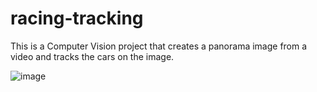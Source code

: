 # racing-tracking
This is a Computer Vision project that creates a panorama image from a video and tracks the cars on the image.

![image](https://user-images.githubusercontent.com/4135420/129472922-41071a6f-66cf-4c33-ab9e-5864f4438b1a.png)

